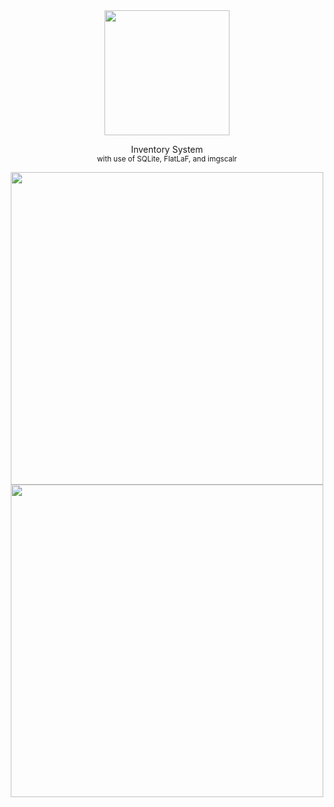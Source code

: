 
<div align="center">
<img src="https://github.com/salles4/SiomaiYanApp/assets/127968415/c5179c4f-8d00-4d3c-bed0-8f443b06ae9b" height="200">
  
Inventory System
<br>
<sup>with use of SQLite, FlatLaF, and imgscalr</sup>

<img src="https://github.com/salles4/SiomaiYanApp/assets/127968415/2ed53e38-462a-4814-aa25-c03154f6e954" width="500">
<img src="https://github.com/salles4/SiomaiYanApp/assets/127968415/a75cd8e6-1ade-4dec-bf69-7e7e41cfe552" width="500">
</div>
